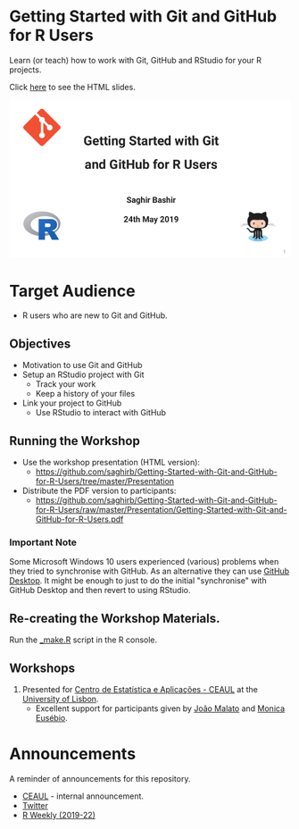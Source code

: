 # Getting Started with Git and GitHub for R Users

Learn (or teach) how to work with Git, GitHub and RStudio for your R projects.

Click [here](https://saghirb.github.io/shared/Getting-Started-with-Git-and-GitHub-for-R-Users.html) 
to see the HTML slides.

![Title Slide](Presentation/images/Git-GitHub-R-Title-Slide.png)

# Target Audience

+ R users who are new to Git and GitHub.

## Objectives

+ Motivation to use Git and GitHub
+ Setup an RStudio project with Git
    + Track your work
    + Keep a history of your files
+ Link your project to GitHub
    + Use RStudio to interact with GitHub

## Running the Workshop 

- Use the workshop presentation (HTML version):
    + https://github.com/saghirb/Getting-Started-with-Git-and-GitHub-for-R-Users/tree/master/Presentation
- Distribute the PDF version to participants:
    + https://github.com/saghirb/Getting-Started-with-Git-and-GitHub-for-R-Users/raw/master/Presentation/Getting-Started-with-Git-and-GitHub-for-R-Users.pdf

### Important Note

Some Microsoft Windows 10 users experienced (various) problems when they tried to synchronise
with GitHub. As an alternative they can use [GitHub Desktop](https://desktop.github.com/).
It might be enough to just to do the initial "synchronise" with GitHub Desktop and
then revert to using RStudio.

## Re-creating the Workshop Materials.

Run the [_make.R](https://github.com/saghirb/Getting-Started-with-Git-and-GitHub-for-R-Users/blob/master/_make.R) 
script in the R console.

## Workshops

1. Presented for [Centro de Estatística e Aplicações - CEAUL](http://ceaul.org/) at 
the [University of Lisbon](https://ciencias.ulisboa.pt/en). 
    + Excellent support for participants given by [João Malato](https://github.com/jtmalato) 
    and [Monica Eusébio](https://github.com/meusebio).


# Announcements

A reminder of announcements for this repository.

- [CEAUL](http://ceaul.org/) - internal announcement.
- [Twitter](https://twitter.com/ilustat/status/1132344138001727488)
- [R Weekly (2019-22)](https://rweekly.org/2019-22.html#Resources)

